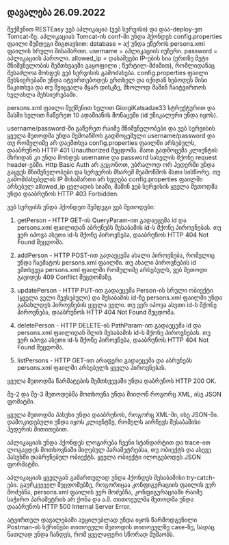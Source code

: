 ## დავალება 26.09.2022

შექმენით RESTEasy ვებ აპლიკაცია (ვებ სერვისი) და დაა-deploy-ეთ Tomcat-ზე. აპლიკაციას Tomcat-ის conf-ში უნდა ჰქონდეს config.properties ფაილი შემდეგი შიგთავსით:
database = აქ უნდა ეწეროს persons.xml ფაილის სრული მისამართი.
username = აპლიკაციის იუზერი.
password = აპლიკაციის პაროლი.
allowed_ip = დასაშვები IP-ების სია (ერთზე მეტი მნიშვნელობის შემთხვავში გაყოფილი ; წერტილ-მძიმით), რომლიდანაც შესაძლოა მოხდეს ვებ სერვისის გამოძახება.
config.properties ფაილი მეხსიერებაში უნდა იტვირთებოდეს ერთხელ და იქიდან ხებოდეს მისი წაკითხვა და თუ შეიცვალა მყარ დისკზე, მხოლოდ მაშინ ჩაიტვირთოს ხელახლა მეხსიერებაში.

persons.xml ფაილი შექმენით ხელით <person id="1"><first-name>Giorgi</first-name><last-name>Katsadze</last-name><age>33</age></person> სტრუქტურით და მასში ხელით ჩაწერეთ 10 ადამიანის მონაცემი (id უნიკალური უნდა იყოს).

username/password-ში გაწერეთ რაიმე მნიშვნელობები და ვებ სერვისის ყველა მეთოდმა უნდა შემოაწმოს გადმოცემული username/password და თუ რომელიმე არ დაემთხვა config.properties ფაილში არსებულს, დააბრუნოს HTTP 401 Unauthorized შეცდომა. მათი გადმოცემა კლიენტის მხრიდან კი უნდა მოხდეს username და password სახელის მქონე request header-ებში. Http Basic Auth არ გეგონოთ, უბრალოდ ორ ჰედერში უნდა გაყვეს მნიშვნელობები და სერვერის მხარემ შეამოწმოს მათი სისწორე.
თუ გამომძახებელის IP მისამართი არ ხვდება config.properties ფაილში არსებულ allowed_ip ცვლადის სიაში, მაშინ ვებ სერვისის ყველა მეთოდმა უნდა დააბრუნოს HTTP 403 Forbidden.

ვებ სერვისს უნდა ჰქონდეთ შემდეგი ვებ მეთოდები:

1. getPerson - HTTP GET-ის QueryParam-ით გადაეცემა id და persons.xml ფაილიდან აბრუნებს შესაბამის id-ს მქონე პიროვნებას. თუ ვერ იპოვა ასეთი id-ს მქონე პიროვნება, დააბრუნოს HTTP 404 Not Found შეცდომა.

2. addPerson - HTTP POST-ით გადაეცემა ახალი პიროვნება, რომელიც უნდა ჩაემატოს persons.xml ფაილში. თუ ახალი პიროვნების id ემთხვევა persons.xml ფაილში რომელიმე არსებულს, ვებ მეთოდი გავიდეს 409 Conflict შეცდომაზე.

3. updatePerson - HTTP PUT-ით გადაეცემა Person-ის სრული ობიექტი (ყველა ველი შევსებული) და შესაბამის id-ზე persons.xml ფაილში უნდა განახლდეს პიროვნების ყველა ველი. თუ ვერ იპოვა ასეთი id-ს მქონე პიროვნება, დააბრუნოს HTTP 404 Not Found შეცდომა.

4. deletePerson - HTTP DELETE-ის PathParam-ით გადაეცემა id და persons.xml ფაილიდან შლის შესაბამის id-ს მქონე პიროვნებას. თუ ვერ იპოვა ასეთი id-ს მქონე პიროვნება, დააბრუნოს HTTP 404 Not Found შეცდომა.

5. listPersons - HTTP GET-ით არაფერი გადაეცემა და აბრუნებს persons.xml ფაილში არსებულს ყველა პიროვნებას.

ყველა მეთოდმა წარმატების შემთხვევაში უნდა დაბრუნოს HTTP 200 OK.

მე-2 და მე-3 მეთოდებმა მოთხოვნა უნდა მიიღონ როგორც XML, ისე JSON ფომატში.

ყველა მეთოდმა პასუხი უნდა დააბრუნოს, როგორც XML-ში, ისე JSON-ში. დამოკიდებული უნდა იყოს კლიენტზე, რომელს აირჩევს შესაბამისი ჰედერის მითითებით.

აპლიკაციას უნდა ჰქონდეს ლოგირება ჩვენი სტანდარტით და trace-ით ლოგავდეს მოთხოვნაში მიღებულ პარამეტრებსა, თუ ობიექტს და ასევე პასუხში დაბრუნებულ ობიექტს. ყველა ობიექტი ილოგებოდეს JSON ფორმატში.

აპლიკაციას ყველგან გამართულად უნდა ჰქონდეს შესაბამისი try-catch-ები. გაურკვეველ შეცდომებზე, როგორიცაა კონფიგურაციის ფაილის ვერ მოძებნა, persons.xml ფაილის ვერ მოძებნა, კონფიგურაციაში რაიმე საჭირო პარამეტრის არ ქონა და ა.შ. თითოეულმა მეთოდმა უნდა დააბრუნოს HTTP 500 Internal Server Error.

ატვირთულ დავალებაში აუცილებლად უნდა იყოს წარმოდგენილი Postman-ის სქრინები თითოეული მეთოდის თითოეულზე case-ზე, სადაც ნათლად უნდა ჩანდეს, რომ ყველაფერი სწორად მუშაობს.
